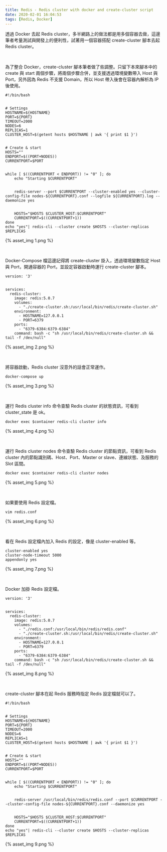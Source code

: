 ```yaml
---
title: Redis - Redis cluster with docker and create-cluster script
date: 2020-02-01 16:04:53
tags: [Redis, Docker]
---
```


透過 Docker 去起 Redis cluster，多半網路上的做法都是用多個容器去做，這邊筆者考量測試與開發上的便利性，試著用一個容器搭配 create-cluster 腳本去起 Redis cluster。  

<!-- More -->

</br>


為了整合 Docker，create-cluster 腳本筆者做了些調整。只留下本來腳本中的 create 與 start 兩個步驟，將兩個步驟合併，並支援透過環境變數帶入 Host 與 Port，另外因為 Redis 不支援 Domain，所以 Host 帶入後會在容器內解析為 IP 後使用。  

```
#!/bin/bash


# Settings
HOSTNAME=${HOSTNAME}
PORT=${PORT}
TIMEOUT=2000
NODES=6
REPLICAS=1
CLUSTER_HOST=$(getent hosts $HOSTNAME | awk '{ print $1 }')


# Create & start
HOSTS=""
ENDPORT=$((PORT+NODES))
CURRENTPORT=$PORT


while [ $((CURRENTPORT < ENDPORT)) != "0" ]; do
    echo "Starting $CURRENTPORT"


    redis-server --port $CURRENTPORT --cluster-enabled yes --cluster-config-file nodes-${CURRENTPORT}.conf --logfile ${CURRENTPORT}.log --daemonize yes


    HOSTS="$HOSTS $CLUSTER_HOST:$CURRENTPORT"
    CURRENTPORT=$((CURRENTPORT+1))
done
echo "yes"| redis-cli --cluster create $HOSTS --cluster-replicas $REPLICAS
```

{% asset_img 1.png %}

</br>


Docker-Compose 檔這邊記得將 create-cluster 掛入，透過環境變數指定 Host 與 Port，開通容器的 Port，並設定容器啟動時運行 create-cluster 腳本。  

```
version: '3'


services:
  redis-cluster:
    image: redis:5.0.7
    volumes:
      - "./create-cluster.sh:/usr/local/bin/redis/create-cluster.sh"
    environment:
      - HOSTNAME=127.0.0.1
      - PORT=6379
    ports:
      - "6379-6384:6379-6384"
    command: bash -c "sh /usr/local/bin/redis/create-cluster.sh && tail -f /dev/null"
```

{% asset_img 2.png %}

</br>


將容器啟動，Redis cluster 沒意外的話會正常運作。  

    docker-compose up

{% asset_img 3.png %}

</br>


運行 Redis cluster info 命令查驗 Redis cluster 的狀態資訊，可看到 cluster_state 是 ok。  

    docker exec $container redis-cli cluster info

{% asset_img 4.png %}

</br>


運行 Redis cluster nodes 命令查驗 Redis cluster 的節點資訊，可看到 Redis cluster 內的節點識別碼、Host、Port、Master or slave、連線狀態、及服務的 Slot 區間。  

    docker exec $container redis-cli cluster nodes

{% asset_img 5.png %}

</br>


如果要使用 Redis 設定檔。  

    vim redis.conf

{% asset_img 6.png %}

</br>


看在 Redis 設定檔內加入 Redis 的設定，像是 cluster-enabled 等。  

```
cluster-enabled yes
cluster-node-timeout 5000
appendonly yes
```

{% asset_img 7.png %}

</br>


Docker 加掛 Redis 設定檔。  

```
version: '3'


services:
  redis-cluster:
    image: redis:5.0.7
    volumes:
      - "./redis.conf:/usr/local/bin/redis/redis.conf"
      - "./create-cluster.sh:/usr/local/bin/redis/create-cluster.sh"
    environment:
      - HOSTNAME=127.0.0.1
      - PORT=6379
    ports:
      - "6379-6384:6379-6384"
    command: bash -c "sh /usr/local/bin/redis/create-cluster.sh && tail -f /dev/null"
```

{% asset_img 8.png %}

</br>


create-cluster 腳本在起 Redis 服務時指定 Redis 設定檔就可以了。  

```
#!/bin/bash


# Settings
HOSTNAME=${HOSTNAME}
PORT=${PORT}
TIMEOUT=2000
NODES=6
REPLICAS=1
CLUSTER_HOST=$(getent hosts $HOSTNAME | awk '{ print $1 }')


# Create & start
HOSTS=""
ENDPORT=$((PORT+NODES))
CURRENTPORT=$PORT


while [ $((CURRENTPORT < ENDPORT)) != "0" ]; do
    echo "Starting $CURRENTPORT"


    redis-server /usr/local/bin/redis/redis.conf --port $CURRENTPORT --cluster-config-file nodes-${CURRENTPORT}.conf --daemonize yes


    HOSTS="$HOSTS $CLUSTER_HOST:$CURRENTPORT"
    CURRENTPORT=$((CURRENTPORT+1))
done
echo "yes"| redis-cli --cluster create $HOSTS --cluster-replicas $REPLICAS
```

{% asset_img 9.png %}
